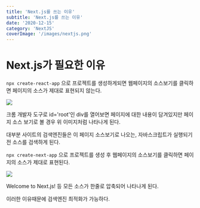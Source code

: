 ```yaml
---
title: 'Next.js를 쓰는 이유'
subtitle: 'Next.js를 쓰는 이유'
date: '2020-12-15'
category: 'NextJS'
coverImage: '/images/nextjs.png'
---
```


# Next.js가 필요한 이유

`npx create-react-app` 으로 프로젝트를 생성하게되면 웹페이지의 소스보기를 클릭하면 페이지의 소스가 제대로 표현되지 않는다.

![](https://images.velog.io/images/hojin9622/post/ccfa2a1b-48e7-46c4-89ef-7c6e96166504/cra_source_view.png)

크롬 개발자 도구로 id='root'인 div를 열어보면 페이지에 대한 내용이 담겨있지만 페이지 소스 보기로 볼 경우 위 이미지처럼 나타나게 된다.

대부분 사이트의 검색엔진들은 이 페이지 소스보기로 나오는, 자바스크립트가 실행되기 전 소스를 검색하게 된다.

`npx create-next-app` 으로 프로젝트를 생성 후 웹페이지의 소스보기를 클릭하면 페이지의 소스가 제대로 표현된다.

![](https://images.velog.io/images/hojin9622/post/1d44c0e8-143a-4148-b470-fbfe05a082aa/cna_source_view.png)

Welcome to Next.js! 등 모든 소스가 한줄로 압축되어 나타나게 된다.

이러한 이유때문에 검색엔진 최적화가 가능하다.
